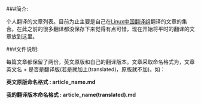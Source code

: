 ###简介:

个人翻译的文章列表。目前为止主要是自己在[Linux中国翻译组](https://github.com/LCTT/TranslateProject)翻译的文章的集合。在此之前的很多翻译都没保存下来觉得有点可惜，现在开始将平时的翻译的文章放到这里。

###文件说明:

每篇文章都保留了两份，英文原版和自己的翻译版本。文章采取命名格式为，文章英文名 + 是否是翻译版(若是就加上(translated)，原版就不加)。如：

**英文原版命名格式 : article_name.md**

**我的翻译版本命名格式 : article_name(translated).md**
